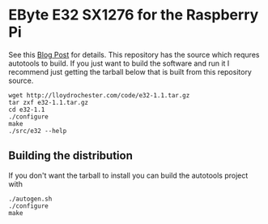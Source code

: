 # EByte E32 SX1276 for the Raspberry Pi

See this [Blog Post](https://lloydrochester.com/post/hardware/e32-sx1276-lora/) for details. This repository has the source which requres autotools to build. If you just want to build the software and run it I recommend just getting the tarball below that is built from this repository source.

```
wget http://lloydrochester.com/code/e32-1.1.tar.gz
tar zxf e32-1.1.tar.gz
cd e32-1.1
./configure
make
./src/e32 --help
```

## Building the distribution

If you don't want the tarball to install you can build the autotools project with

```
./autogen.sh
./configure
make
```
